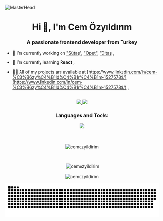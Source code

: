 ![MasterHead](https://www.smerin.com/static/565c8b3670db248e0bdc848176270d6a/d5941/websites-banner.jpg)
<h1 align="center">Hi 👋, I'm Cem Özyıldırım</h1>
<h3 align="center">A passionate frontend developer from Turkey</h3>

- 🔭 I’m currently working on ["Sütaş"](https://www.sutas.com.tr/), ["Opet"](https://www.opetfuchs.com.tr/tr/), ["Ditaş](https://ditasdeniz.com.tr/tr/#dialog) ,

- 🌱 I’m currently learning **React** ,

- 👨‍💻 All of my projects are available at
[https://www.linkedin.com/in/cem-%C3%B6zy%C4%B1ld%C4%B1r%C4%B1m-15275789/](https://www.linkedin.com/in/cem-%C3%B6zy%C4%B1ld%C4%B1r%C4%B1m-15275789/) ,
<br/>
<div align="center"> 
  <a href="mailto:ozyildirim.cem@gmail.com">
    <img src="https://img.shields.io/badge/Gmail-333333?style=for-the-badge&logo=gmail&logoColor=red" />
  </a>
  <a href="https://linkedin.com/in/cem-özyıldırım-15275789" target="_blank">
    <img src="https://img.shields.io/badge/LinkedIn-0077B5?style=for-the-badge&logo=linkedin&logoColor=white" target="_blank" />
  </a>
</div>
<div align="center">
  <h3>Languages and Tools:</h3>
    <img src="https://skillicons.dev/icons?i=react,js,html,pug,css,sass,babel,nodejs,webpack,gulp,git,figma,xd," />
</div>
<br/>
<br/>
<div align="center">
    
<p><img align="center"
        src="https://github-readme-stats.vercel.app/api/top-langs?username=cemozyildirim&show_icons=true&locale=en&layout=compact"
        alt="cemozyildirim" /></p>
<br/>
<p>&nbsp;<img align="center"
        src="https://github-readme-stats.vercel.app/api?username=cemozyildirim&show_icons=true&locale=en"
        alt="cemozyildirim" /></p>

<p><img align="center" src="https://github-readme-streak-stats.herokuapp.com/?user=cemozyildirim&"
        alt="cemozyildirim" /></p>
</div>

![snake gif](https://github.com/cemozyildirim/cemozyildirim/blob/output/github-contribution-grid-snake.svg)
